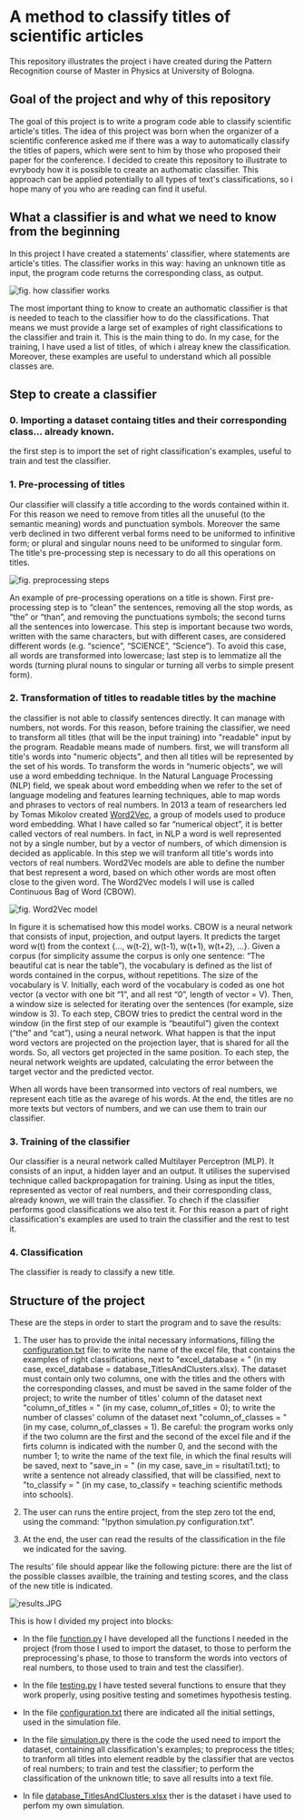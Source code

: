 # A method to classify titles of scientific articles
This repository illustrates the project i have created during the Pattern Recognition course of Master in Physics at University of Bologna.

## Goal of the project and why of this repository
The goal of this project is to write a program code able to classify scientific article's titles. The idea of this project was born when the organizer of a scientific conference asked me if there was a way to automatically classify the titles of papers, which were sent to him by those who proposed their paper for the conference.
I decided to create this repository to illustrate to evrybody how it is possible to create an authomatic classifier. This approach can be applied potentially to all types of text's classifications, so i hope many of you who are reading can find it useful.

## What a classifier is and what we need to know from the beginning
In this project I have created a statements' classifier, where statements are article's titles. The classifier works in this way: having an unknown title as input, the program code returns the corresponding class, as output.

![fig. how classifier works](https://github.com/martinacaramaschi/ClassificationOfTitles/blob/master/readme_images/01fig.statement_code_class.png)

The most important thing to know to create an authomatic classifier is that is needed to teach to the classifier how to do the classifications. That means we must provide a large set of examples of right classifications to the classifier and train it. This is the main thing to do. In my case, for the training, I have used a list of titles, of which i alreay knew the classification. Moreover, these examples are useful to understand which all possible classes are. 

## Step to create a classifier
### 0. Importing a dataset containg titles and their corresponding class... already known.
the first step is to import the set of right classification's examples, useful to train and test the classifier. 
### 1. Pre-processing of titles
Our classifier will classify a title according to the words contained within it. For this reason we need to remove from titles all the unuseful (to the semantic meaning) words and punctuation symbols. Moreover the same verb declined in two different verbal forms need to be uniformed to infinitive form; or plural and singular nouns need to be uniformed to singular form. The title's pre-processing step is necessary to do all this operations on titles.

![fig. preprocessing steps](https://github.com/martinacaramaschi/ClassificationOfTitles/blob/master/readme_images/05fig.preprocessing.png)

An example of pre-processing operations on a title is shown. First pre-processing step is to “clean” the sentences, removing all the stop words, as “the” or “than”, and removing the punctuations symbols; the second turns all the sentences into lowercase. This step is important because two words, written with the same characters, but with different cases, are considered different words (e.g. “science”, “SCIENCE”, “Science”). To avoid this case, all words are transformed into lowercase; last step is to lemmatize all the words (turning plural nouns to singular or turning all verbs to simple present form). 
### 2. Transformation of titles to readable titles by the machine
the classifier is not able to classify sentences directly. It can manage with numbers, not words. For this reason, before training the classifier, we need to transform all titles (that will be the input training) into "readable" input by the program. Readable means made of numbers. first, we will transform all title's words into "numeric objects", and then all titles will be represented by the set of his words.
To transform the words in “numeric objects”, we will use a word embedding technique. In the Natural Language Processing (NLP) field, we speak about word embedding when we refer to the set of language modeling and features learning techniques, able to map words and phrases to vectors of real numbers.  In 2013 a team of researchers led by Tomas Mikolov created [Word2Vec](https://arxiv.org/pdf/1301.3781.pdf%C3%AC%E2%80%94%20%C3%AC%E2%80%9E%C5%93), a group of models used to produce word embedding. What I have called so far “numerical object”, it is better called vectors of real numbers. In fact, in NLP a word is well represented not by a single number, but by a vector of numbers, of which dimension is decided as applicable. In this step we will tranform all title's words into vectors of real numbers. Word2Vec models are able to define the number that best represent a word, based on which other words are most often close to the given word. The Word2Vec models I will use is called Continuous Bag of Word (CBOW). 

![fig. Word2Vec model](https://github.com/martinacaramaschi/ClassificationOfTitles/blob/master/readme_images/02fig.Word2Vec_CBOW.JPG)

In figure it is schematised how this model works. CBOW is a neural network that consists of input, projection, and output layers. It predicts the target word w(t) from the context {…, w(t-2), w(t-1), w(t+1), w(t+2), …}. Given a corpus (for simplicity assume the corpus is only one sentence: “The beautiful cat is near the table”), the vocabulary is defined as the list of words contained in the corpus, without repetitions. The size of the vocabulary is V. Initially, each word of the vocabulary is coded as one hot vector (a vector with one bit “1”, and all rest “0”, length of vector = V). Then, a window size is selected for iterating over the sentences (for example, size window is 3). To each step, CBOW tries to predict the central word in the window (in the first step of our example is “beautiful”) given the context (“the” and “cat”), using a neural network. What happen is that the input word vectors are projected on the projection layer, that is shared for all the words. So, all vectors get projected in the same position. To each step, the neural network weights are updated, calculating the error between the target vector and the predicted vector.

When all words have been transormed into vectors of real numbers, we represent each title as the avarege of his words. At the end, the titles are no more texts but vectors of numbers, and we can use them to train our classifier.

### 3. Training of the classifier
Our classifier is a neural network called Multilayer Perceptron (MLP). It consists of an input, a hidden layer and an output. It utilises the supervised technique called backpropagation for training. Using as input the titles, represented as vector of real numbers, and their corresponding class, already known, we will train the classifier.
To chech if the classifier performs good classifications we also test it. For this reason a part of right classification's examples are used to train the classifier and the rest to test it.

### 4. Classification
The classifier is ready to classify a new title.

## Structure of the project
These are the steps in order to start the program and to save the results:

1. The user has to provide the inital necessary informations, filling the [configuration.txt](https://github.com/martinacaramaschi/ClassificationOfTitles/blob/master/configuration.txt) file: to write the name of the excel file, that contains the examples of right classifications, next to "excel_database = " (in my case, excel_database = database_TitlesAndClusters.xlsx). The dataset must contain only two columns, one with the titles and the others with the corresponding classes, and must be saved in the same folder of the project; to write the number of titles' column of the dataset next "column_of_titles = " (in my case, column_of_titles = 0); to write the number of classes' column of the dataset next "column_of_classes = " (in my case, column_of_classes = 1). Be careful: the program works only if the two column are the first and the second of the excel file and if the firts column is indicated with the number 0, and the second with the number 1; to write the name of the text file, in which the final results will be saved, next to "save_in = " (in my case, save_in = risultati1.txt); to write a sentence not already classified, that will be classified, next to "to_classify = " (in my case, to_classify = teaching scientific methods into schools).

2. The user can runs the entire project, from the step zero tot the end, using the command: "!python simulation.py configuration.txt".

3. At the end, the user can read the results of the classification in the file we indicated for the saving.

The results' file should appear like the following picture: there are the list of the possible classes availble, the training and testing scores, and the class of the new title is indicated.

![results.JPG](https://github.com/martinacaramaschi/ClassificationOfTitles/blob/master/readme_images/results.JPG)

This is how I divided my project into blocks:

* In the file [function.py](https://github.com/martinacaramaschi/ClassificationOfTitles/blob/master/functions.py) I have developed all the functions I needed in the project (from those I used to import the dataset, to those to perform the preprocessing's phase, to those to transform the words into vectors of real numbers, to those used to train and test the classifier).

* In the file [testing.py](https://github.com/martinacaramaschi/ClassificationOfTitles/blob/master/testing.py) I have tested several functions to ensure that they work properly, using positive testing and sometimes hypothesis testing.

* In the file [configuration.txt](https://github.com/martinacaramaschi/ClassificationOfTitles/blob/master/configuration.txt) there are indicated all the initial settings, used in the simulation file.

* In the file [simulation.py](https://github.com/martinacaramaschi/ClassificationOfTitles/blob/master/simulation.py) there is the code the used need to import the dataset, containing all classification's examples; to preprocess the titles; to tranform all titles into element readble by the classifier that are vectos of real numbers; to train and test the classifier; to perform the classification of the unknown title; to save all results into a text file. 

* In file [database_TitlesAndClusters.xlsx](https://github.com/martinacaramaschi/ClassificationOfTitles/blob/master/database_TitlesAndClusters.xlsx) ther is the dataset i have used to perfom my own simulation.


